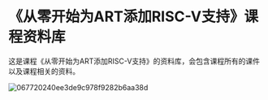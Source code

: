# 《从零开始为ART添加RISC-V支持》课程资料库

这是课程《从零开始为ART添加RISC-V支持》的资料库，会包含课程所有的课件以及课程相关的资料。

![067720240ee3de9c978f9282b6aa38d](https://github.com/shining1984/ART-for-RV/assets/3916635/0262c970-9c07-4f35-b494-bab714473816)

